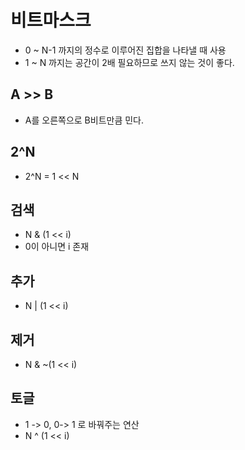 # 비트마스크
- 0 ~ N-1 까지의 정수로 이루어진 집합을 나타낼 때 사용
- 1 ~ N 까지는 공간이 2배 필요하므로 쓰지 않는 것이 좋다.

## A >> B
- A를 오른쪽으로 B비트만큼 민다.

## 2^N
- 2^N = 1 << N

## 검색
- N & (1 << i)
- 0이 아니면 i 존재

## 추가
- N | (1 << i)

## 제거
- N & ~(1 << i)

## 토글
- 1 -> 0, 0-> 1 로 바꿔주는 연산
- N ^ (1 << i)